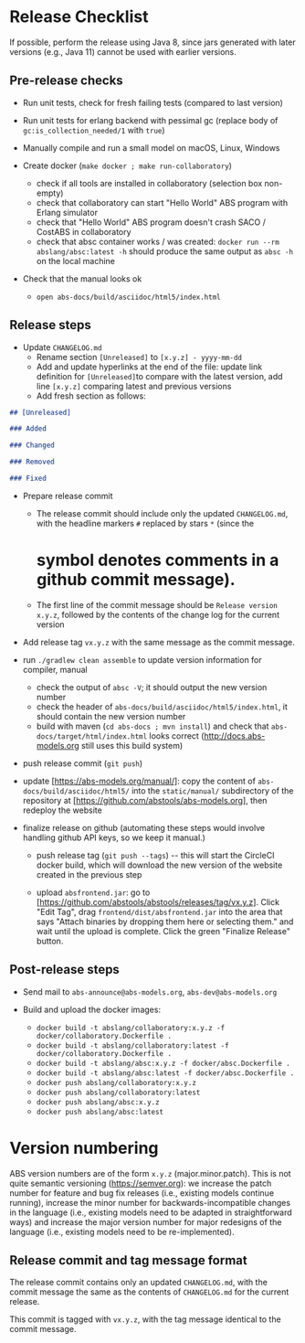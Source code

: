 # Release Checklist

If possible, perform the release using Java 8, since jars generated with later
versions (e.g., Java 11) cannot be used with earlier versions.

## Pre-release checks

- Run unit tests, check for fresh failing tests (compared to last
  version)

- Run unit tests for erlang backend with pessimal gc (replace body of `gc:is_collection_needed/1` with `true`)

- Manually compile and run a small model on macOS, Linux, Windows

- Create docker (`make docker ; make run-collaboratory`)
  - check if all tools are installed in collaboratory (selection box non-empty)
  - check that collaboratory can start "Hello World" ABS program with Erlang simulator
  - check that "Hello World" ABS program doesn't crash SACO / CostABS in collaboratory
  - check that absc container works / was created: `docker run --rm abslang/absc:latest -h` should produce the same output as `absc -h` on the local machine

- Check that the manual looks ok

  - `open abs-docs/build/asciidoc/html5/index.html`

## Release steps

- Update `CHANGELOG.md`
  - Rename section `[Unreleased]` to `[x.y.z] - yyyy-mm-dd`
  - Add and update hyperlinks at the end of the file: update link
    definition for `[Unreleased]`to compare with the latest version,
    add line `[x.y.z]` comparing latest and previous versions
  - Add fresh section as follows:

```md
## [Unreleased]

### Added

### Changed

### Removed

### Fixed

```

- Prepare release commit

  - The release commit should include only the updated `CHANGELOG.md`,
    with the headline markers `#` replaced by stars `*` (since the
    # symbol denotes comments in a github commit message).

  - The first line of the commit message should be `Release version
   x.y.z`, followed by the contents of the change log for the current version

- Add release tag `vx.y.z` with the same message as the commit message.

- run `./gradlew clean assemble` to update version information for compiler,
  manual
  
  - check the output of `absc -V`; it should output the new version number
  - check the header of `abs-docs/build/asciidoc/html5/index.html`, it should
    contain the new version number
  - build with maven (`cd abs-docs ; mvn install`) and check that
    `abs-docs/target/html/index.html` looks correct
    (http://docs.abs-models.org still uses this build system)

- push release commit (`git push`)

- update [https://abs-models.org/manual/]: copy the content of
    `abs-docs/build/asciidoc/html5/` into the `static/manual/` subdirectory of
    the repository at [https://github.com/abstools/abs-models.org], then
    redeploy the website

- finalize release on github (automating these steps would involve handling
  github API keys, so we keep it manual.)

  - push release tag (`git push --tags`) -- this will start the CircleCI
    docker build, which will download the new version of the website created
    in the previous step

  - upload `absfrontend.jar`: go to
    [https://github.com/abstools/abstools/releases/tag/vx.y.z].  Click "Edit
    Tag", drag `frontend/dist/absfrontend.jar` into the area that says "Attach
    binaries by dropping them here or selecting them." and wait until the
    upload is complete.  Click the green "Finalize Release" button.

## Post-release steps

- Send mail to `abs-announce@abs-models.org`, `abs-dev@abs-models.org`

- Build and upload the docker images:
  - `docker build -t abslang/collaboratory:x.y.z -f docker/collaboratory.Dockerfile .`
  - `docker build -t abslang/collaboratory:latest -f docker/collaboratory.Dockerfile .`
  - `docker build -t abslang/absc:x.y.z -f docker/absc.Dockerfile .`
  - `docker build -t abslang/absc:latest -f docker/absc.Dockerfile .`
  - `docker push abslang/collaboratory:x.y.z`
  - `docker push abslang/collaboratory:latest`
  - `docker push abslang/absc:x.y.z`
  - `docker push abslang/absc:latest`

# Version numbering

ABS version numbers are of the form `x.y.z` (major.minor.patch).  This
is not quite semantic versioning (https://semver.org): we increase the
patch number for feature and bug fix releases (i.e., existing models
continue running), increase the minor number for
backwards-incompatible changes in the language (i.e., existing models
need to be adapted in straightforward ways) and increase the major
version number for major redesigns of the language (i.e., existing
models need to be re-implemented).

## Release commit and tag message format

The release commit contains only an updated `CHANGELOG.md`, with the commit message the same as the contents of `CHANGELOG.md` for the current release.

This commit is tagged with `vx.y.z`, with the tag message
identical to the commit message.

